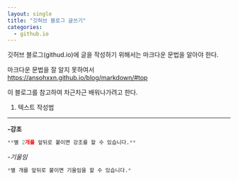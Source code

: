 ```yaml
---
layout: single
title: "깃허브 블로그 글쓰기"
categories:
  - github.io
---
```


깃허브 블로그(githud.io)에 글을 작성하기 위해서는 마크다운 문법을 알아야 한다.

마크다운 문법을 잘 알지 못하여서
<https://ansohxxn.github.io/blog/markdown/#top>

이 블로그를 참고하여 차근차근 배워나가려고 한다.

1. 텍스트 작성법
---
**-강조**
```python
**별 2개를 앞뒤로 붙이면 강조를 할 수 있습니다.**
```
*-기울임*
```python
*별 개를 앞뒤로 붙이면 기울임을 할 수 있습니다.*
```
